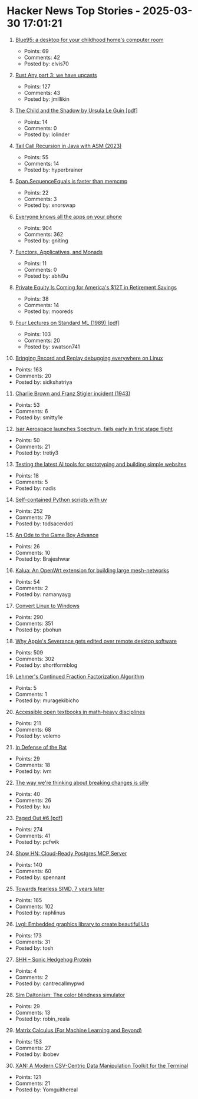 # Hacker News Top Stories - 2025-03-30 17:01:21

1. [Blue95: a desktop for your childhood home's computer room](https://github.com/winblues/blue95)
   - Points: 69
   - Comments: 42
   - Posted by: elvis70

2. [Rust Any part 3: we have upcasts](https://lucumr.pocoo.org/2025/3/27/any-upcast/)
   - Points: 127
   - Comments: 43
   - Posted by: jmillikin

3. [The Child and the Shadow by Ursula Le Guin [pdf]](https://www.johnirons.com/pdfs/shadowleguin.pdf)
   - Points: 14
   - Comments: 0
   - Posted by: lolinder

4. [Tail Call Recursion in Java with ASM (2023)](https://unlinkedlist.org/2023/03/19/tail-call-recursion-in-java-with-asm/)
   - Points: 55
   - Comments: 14
   - Posted by: hyperbrainer

5. [Span<T>.SequenceEquals is faster than memcmp](https://richardcocks.github.io/2025-03-30-FasterThanMemCmp.html)
   - Points: 22
   - Comments: 3
   - Posted by: xnorswap

6. [Everyone knows all the apps on your phone](https://peabee.substack.com/p/everyone-knows-what-apps-you-use)
   - Points: 904
   - Comments: 362
   - Posted by: gniting

7. [Functors, Applicatives, and Monads](https://www.thecoder.cafe/p/functors-applicatives-monads)
   - Points: 11
   - Comments: 0
   - Posted by: abhi9u

8. [Private Equity Is Coming for America's $12T in Retirement Savings](https://www.bloomberg.com/news/articles/2025-03-25/retirement-saving-private-equity-comes-for-america-s-401-k)
   - Points: 38
   - Comments: 14
   - Posted by: mooreds

9. [Four Lectures on Standard ML (1989) [pdf]](https://www.cs.tufts.edu/~nr/cs257/archive/mads-tofte/four-lectures.pdf)
   - Points: 103
   - Comments: 20
   - Posted by: swatson741

10. [Bringing Record and Replay debugging everywhere on Linux](https://github.com/sidkshatriya/me/blob/master/008-rr-everywhere.md)
   - Points: 163
   - Comments: 20
   - Posted by: sidkshatriya

11. [Charlie Brown and Franz Stigler incident (1943)](https://en.wikipedia.org/wiki/Charlie_Brown_and_Franz_Stigler_incident)
   - Points: 53
   - Comments: 6
   - Posted by: smitty1e

12. [Isar Aerospace launches Spectrum, fails early in first stage flight](https://www.nasaspaceflight.com/2025/03/isar-first-launch/)
   - Points: 50
   - Comments: 21
   - Posted by: tretiy3

13. [Testing the latest AI tools for prototyping and building simple websites](https://blog.codeyam.com/p/testing-the-latest-ai-tools-for-prototyping)
   - Points: 18
   - Comments: 5
   - Posted by: nadis

14. [Self-contained Python scripts with uv](http://blog.dusktreader.dev/2025/03/29/self-contained-python-scripts-with-uv/)
   - Points: 252
   - Comments: 79
   - Posted by: todsacerdoti

15. [An Ode to the Game Boy Advance](https://brainbaking.com/post/2025/03/an-ode-to-the-game-boy-advance/)
   - Points: 26
   - Comments: 10
   - Posted by: Brajeshwar

16. [Kalua: An OpenWrt extension for building large mesh-networks](https://github.com/bittorf/kalua)
   - Points: 54
   - Comments: 2
   - Posted by: namanyayg

17. [Convert Linux to Windows](https://philipbohun.com/blog/0007.html)
   - Points: 290
   - Comments: 351
   - Posted by: pbohun

18. [Why Apple's Severance gets edited over remote desktop software](https://tedium.co/2025/03/29/severance-apple-remote-editing-weirdness/)
   - Points: 509
   - Comments: 302
   - Posted by: shortformblog

19. [Lehmer's Continued Fraction Factorization Algorithm](https://leetarxiv.substack.com/p/continued-fraction-factorize-factorization)
   - Points: 5
   - Comments: 1
   - Posted by: muragekibicho

20. [Accessible open textbooks in math-heavy disciplines](https://richardzach.org/2025/03/accessible-open-textbooks-in-math-heavy-disciplines/)
   - Points: 211
   - Comments: 68
   - Posted by: volemo

21. [In Defense of the Rat](https://hakaimagazine.com/features/in-defense-of-the-rat/)
   - Points: 29
   - Comments: 18
   - Posted by: ivm

22. [The way we're thinking about breaking changes is silly](https://welltypedwitch.bearblog.dev/the-way-were-thinking-about-breaking-changes-is-really-silly/)
   - Points: 40
   - Comments: 26
   - Posted by: luu

23. [Paged Out #6 [pdf]](https://pagedout.institute/download/PagedOut_006.pdf)
   - Points: 274
   - Comments: 41
   - Posted by: pcfwik

24. [Show HN: Cloud-Ready Postgres MCP Server](https://github.com/stuzero/pg-mcp)
   - Points: 140
   - Comments: 60
   - Posted by: spennant

25. [Towards fearless SIMD, 7 years later](https://linebender.org/blog/towards-fearless-simd/)
   - Points: 165
   - Comments: 102
   - Posted by: raphlinus

26. [Lvgl: Embedded graphics library to create beautiful UIs](https://github.com/lvgl/lvgl)
   - Points: 173
   - Comments: 31
   - Posted by: tosh

27. [SHH – Sonic Hedgehog Protein](https://en.wikipedia.org/wiki/Sonic_hedgehog_protein)
   - Points: 4
   - Comments: 2
   - Posted by: cantrecallmypwd

28. [Sim Daltonism: The color blindness simulator](https://michelf.ca/projects/sim-daltonism/)
   - Points: 29
   - Comments: 13
   - Posted by: robin_reala

29. [Matrix Calculus (For Machine Learning and Beyond)](https://arxiv.org/abs/2501.14787)
   - Points: 153
   - Comments: 27
   - Posted by: ibobev

30. [XAN: A Modern CSV-Centric Data Manipulation Toolkit for the Terminal](https://github.com/medialab/xan)
   - Points: 121
   - Comments: 21
   - Posted by: Yomguithereal

